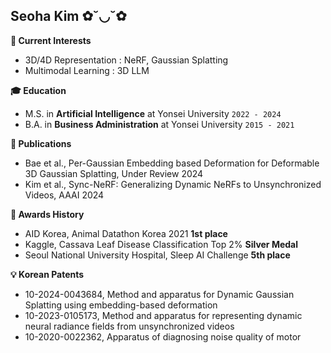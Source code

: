 ## Seoha Kim ✿˘◡˘✿


**🌈 Current Interests**
- 3D/4D Representation : NeRF, Gaussian Splatting
- Multimodal Learning : 3D LLM


**🎓 Education**
- M.S. in <b>Artificial Intelligence</b> at Yonsei University ```2022 - 2024``` 
- B.A. in <b>Business Administration</b> at Yonsei University ```2015 - 2021```


**📝 Publications**
- Bae et al., Per-Gaussian Embedding based Deformation for Deformable 3D Gaussian Splatting, Under Review 2024
- Kim et al., Sync-NeRF: Generalizing Dynamic NeRFs to Unsynchronized Videos, AAAI 2024


**👑 Awards History**
- AID Korea, Animal Datathon Korea 2021 <b>1st place</b>
- Kaggle, Cassava Leaf Disease Classification Top 2% <b>Silver Medal</b>
- Seoul National University Hospital, Sleep AI Challenge <b>5th place</b>


**💡 Korean Patents**
- 10-2024-0043684, Method and apparatus for Dynamic Gaussian Splatting using embedding-based deformation
- 10-2023-0105173, Method and apparatus for representing dynamic neural radiance fields from unsynchronized videos
- 10-2020-0022362, Apparatus of diagnosing noise quality of motor
